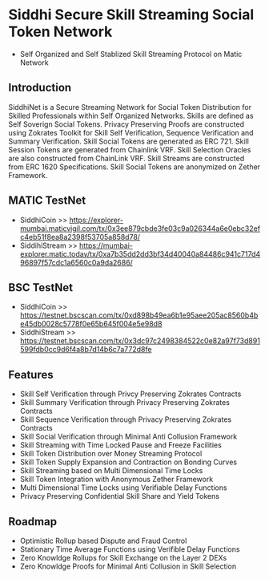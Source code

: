 # Siddhi Secure Skill Streaming Social Token Network
- Self Organized and Self Stablized Skill Streaming Protocol on Matic Network

## Introduction

SiddhiNet is a Secure Streaming Network for Social Token Distribution for Skilled Professionals within Self Organized Networks. Skills are defined as Self Soverign Social Tokens. Privacy Preserving Proofs are constructed using Zokrates Toolkit for Skill Self Verification, Sequence Verification and Summary Verification. Skill Social Tokens are generated as ERC 721. Skill Session Tokens are generated from Chainlink VRF. Skill Selection Oracles are also constructed from ChainLink VRF. Skill Streams are constructed from ERC 1620 Specifications. Skill Social Tokens are anonymized on Zether Framework. 

## MATIC TestNet
- SiddhiCoin >> https://explorer-mumbai.maticvigil.com/tx/0x3ee879cbde3fe03c9a026344a6e0ebc32efc4eb51f8ea8a2398f53705a858d78/
- SiddihiStream >> https://mumbai-explorer.matic.today/tx/0xa7b35dd2dd3bf34d40040a84486c941c717d496897f57cdc1a6560c0a9da2686/

## BSC TestNet
- SiddhiCoin >> https://testnet.bscscan.com/tx/0xd898b49ea6b1e95aee205ac8560b4be45db0028c5778f0e65b645f004e5e98d8
- SiddhiStream >> https://testnet.bscscan.com/tx/0x3dc97c2498384522c0e82a97f73d891599fdb0cc9d6f4a8b7d14b6c7a772d8fe

## Features
- Skill Self Verification through Privcy Preserving Zokrates Contracts
- Skill Summary Verification through Privacy Preserving Zokrates Contracts
- Skill Sequence Verification through Privacy Preserving Zokrates Contracts
- Skill Social Verification through Minimal Anti Collusion Framework
- Skill Streaming with Time Locked Pause and Freeze Facilities
- Skill Token Distribution over Money Streaming Protocol
- Skill Token Supply Expansion and Contraction on Bonding Curves
- Skill Streaming based on Multi Dimensional Time Locks
- Skill Token Integration with Anonymous Zether Framework
- Multi Dimensional Time Locks using Verifiable Delay Functions
- Privacy Preserving Confidential Skill Share and Yield Tokens

## Roadmap
- Optimistic Rollup based Dispute and Fraud Control
- Stationary Time Average Functions using Verifible Delay Functions 
- Zero Knowldge Rollups for Skill Exchange on the Layer 2 DEXs
- Zero Knowldge Proofs for Minimal Anti Collusion in Skill Selection
